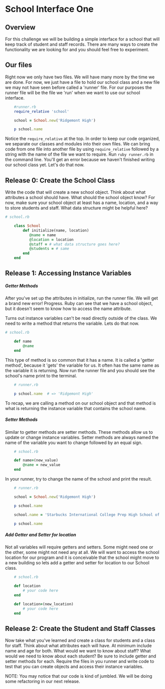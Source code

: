 # School Interface One

## Overview

For this challenge we will be building a simple interface for a school that will keep track of student and staff records. There are many ways to create the functionality we are looking for and you should feel free to experiment. 

## Our files 

Right now we only have two files. We will have many more by the time we are done. For now, we just have a file to hold our school class and a new file we may not have seen before called a 'runner' file. For our purposes the runner file will be the file we 'run' when we want to use our school interface. 

```Ruby 
    #runner.rb
    require_relative 'school'

    school = School.new('Ridgemont High') 

    p school.name
```
Notice the `require_relative` at the top. In order to keep our code organized, we separate our classes and modules into their own files. We can bring code from one file into another file by using `require_relative` followed by a string with the name of the file we want to require. Run `ruby runner.rb` in the command line. You'll get an error because we haven't finished writing our school class yet. Let's do that now. 

## Release 0: Create the School Class

Write the code that will create a new school object.
Think about what attributes a school should have. What should the school object know? For now, make sure your school object at least has a name, location, and a way to store students and staff. What data structure might be helpful here? 

```Ruby
# school.rb

    class School
        def initialize(name, location)
           @name = name
           @location = location 
           @staff = # what data structure goes here?
           @students = # same
        end 
    end 
```
## Release 1: Accessing Instance Variables 

##### Getter Methods
After you've set up the attributes in initialize, run the runner file. We will get a brand new error! Progress. Ruby can see that we have a school object, but it doesn't seem to know how to access the name attribute.  

Turns out instance variables can't be read directly outside of the class. We need to write a method that returns the variable. Lets do that now. 

```Ruby
# school.rb

    def name
        @name
    end
```
This type of method is so common that it has a name. It is called a 'getter method', because it 'gets' the variable for us. It often has the same name as the variable it is returning. Now run the runner file and you should see the school's name print to the terminal. 

```Ruby
    # runner.rb 

    p school.name  # => 'Ridgemont High'
```
To recap, we are calling a method on our school object and that method is what is returning the instance variable that contains the school name. 

##### Setter Methods
Similar to getter methods are setter methods. These methods allow us to update or change instance variables. Setter methods are always named the name of the variable you want to change followed by an equal sign. 

```Ruby 
    # school.rb

    def name=(new_value)
        @name = new_value
    end 
```

In your runner, try to change the name of the school and print the result. 

```Ruby 
    # runner.rb

    school = School.new('Ridgemont High') 

    p school.name

    school.name = 'Starbucks International College Prep High School of Science and Technology Sponsored by Old Spice' 

    p school.name
```

##### Add Getter and Setter for location
Not all variables will require getters and setters. Some might need one or the other, some might not need any at all. We will want to access the school location for our program and it is conceivable that the school might move to a new building so lets add a getter and setter for location to our School class. 
```Ruby
    # school.rb 

    def location
        # your code here
    end 

    def location=(new_location)
        # your code here
    end
```
## Release 2: Create the Student and Staff Classes

Now take what you've learned and create a class for students and a class for staff. Think about what attributes each will have. At minimum include name and age for both. What would we want to know about staff? What would we need to know about each student? Be sure to include getter and setter methods for each. Require the files in you runner and write code to test that you can create objects and access their instance variables. 

NOTE: You may notice that our code is kind of jumbled. We will be doing some refactoring in our next release. 

